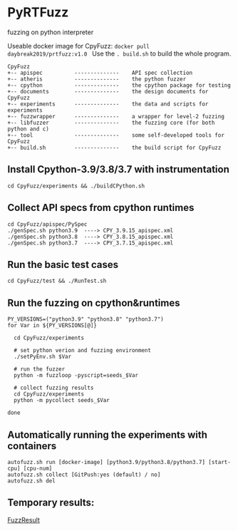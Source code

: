 # PyRTFuzz
fuzzing on python interpreter

Useable docker image for CpyFuzz: ```docker pull daybreak2019/prtfuzz:v1.0 ```
Use the ``` . build.sh ``` to build the whole program.

```
CpyFuzz
+-- apispec          --------------    API spec collection
+-- atheris          --------------    the python fuzzer
+-- cpython          --------------    the cpython package for testing
+-- documents        --------------    the design documents for CpyFuzz
+-- experiments      --------------    the data and scripts for experiments
+-- fuzzwrapper      --------------    a wrapper for level-2 fuzzing
+-- libfuzzer        --------------    the fuzzing core (for both python and c)
+-- tool             --------------    some self-developed tools for CpyFuzz
+-- build.sh         --------------    the build script for CpyFuzz

```

## Install Cpython-3.9/3.8/3.7 with instrumentation
```
cd CpyFuzz/experiments && ./buildCPython.sh 
```

## Collect API specs from cpython runtimes
```
cd CpyFuzz/apispec/PySpec
./genSpec.sh python3.9  ----> CPY_3.9.15_apispec.xml
./genSpec.sh python3.8  ----> CPY_3.8.15_apispec.xml
./genSpec.sh python3.7  ----> CPY_3.7.15_apispec.xml
```

## Run the basic test cases
```
cd CpyFuzz/test && ./RunTest.sh
```


## Run the fuzzing on cpython&runtimes
```
PY_VERSIONS=("python3.9" "python3.8" "python3.7")
for Var in ${PY_VERSIONS[@]}

  cd CpyFuzz/experiments
  
  # set python verion and fuzzing environment
  ./setPyEnv.sh $Var
  
  # run the fuzzer 
  python -m fuzzloop -pyscript=seeds_$Var 

  # collect fuzzing results
  cd CpyFuzz/experiments
  python -m pycollect seeds_$Var
  
done
```

## Automatically running the experiments with containers
```
autofuzz.sh run [docker-image] [python3.9/python3.8/python3.7] [start-cpu] [cpu-num]
autofuzz.sh collect [GitPush:yes (default) / no]
autofuzz.sh del
```


## Temporary results:
[FuzzResult](https://github.com/yhryyq/FuzzResult)


